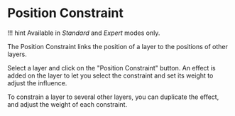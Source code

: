 # Position Constraint

!!! hint
    Available in _Standard_ and _Expert_ modes only.
    
The Position Constraint links the position of a layer to the positions of other layers.

Select a layer and click on the "Position Constraint" button.
An effect is added on the layer to let you select the constraint and set its weight to adjust the influence.

To constrain a layer to several other layers, you can duplicate the effect, and adjust the weight of each constraint.
